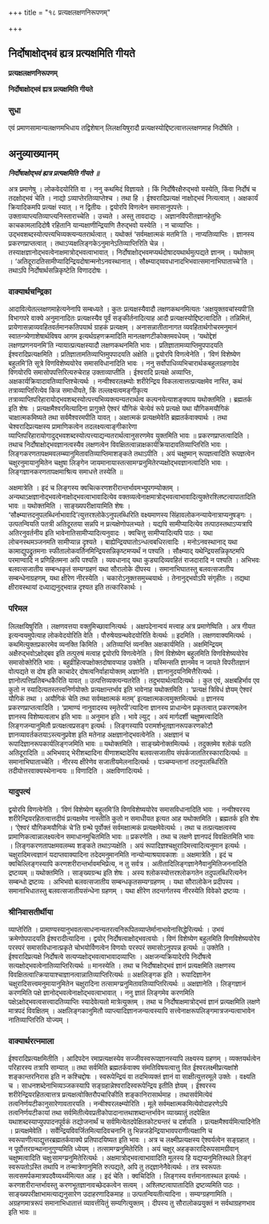+++
title = "१८ प्रत्यक्षलक्षणनिरूपणम्"

+++


## निर्दोषाक्षोद्भवं ह्यत्र प्रत्यक्षमिति गीयते

**प्रत्यक्षलक्षणनिरूपणम्**

**निर्दोषाक्षोद्भवं ह्यत्र प्रत्यक्षमिति गीयते**

### **सुधा**

एवं प्रमाणसामान्यलक्षणमभिधाय तद्विशेषान् लिलक्षयिषुरादौ प्रत्यक्षस्योद्दिष्टत्वात्तल्लक्षणमाह निर्दोषेति ।

## **अनुव्याख्यानम्**

***निर्दोषाक्षोद्भवं ह्यत्र प्रत्यक्षमिति गीयते ॥***

अत्र प्रमाणेषु । लोकवेदयोरिति वा । ननु कथमिदं विज्ञायते । किं निर्दोषैरक्षैरुद्भवो यस्येति, किंवा निर्दोषं च तदक्षोद्भवं चेति । नाद्यो ऽव्याप्तेरतिव्याप्तेश्च । तथा हि । ईश्वरादिप्रत्यक्षं नाक्षोद्भवं नित्यत्वात् । अक्षकार्यं क्रियादिकमपि प्रत्यक्षं स्यात् । न द्वितीयः । द्वयोरपि विणत्वेन समासानुपपत्तेः । उक्ताव्याप्त्यतिव्याप्त्यनिस्ताराच्चेति । उच्यते । अस्तु तावदाद्यः । अज्ञानविपरीतज्ञानहेतुभिः काचकामलादिदोषै रहितानि यान्यक्षाणीन्द्रियाणि तैरुद्भवो यस्येति । न चाव्याप्तिः । उद्भवशब्दस्योत्पत्त्यभिव्यक्त्यन्यतरार्थत्वात् । यथोक्तं ‘सर्वमक्षात्मकं मतमि’ति । नाप्यतिव्याप्तिः । ज्ञानस्य प्रकरणप्राप्तत्वात् । तथाऽप्यक्षलिङ्गकेऽनुमानेऽतिव्याप्तिरिति चेन्न । तस्याक्षज्ञानोद्भवत्वेनाक्षमात्रोद्भवत्वाभावात् । निर्दोषाक्षोद्भवमप्यर्थदोषादयथार्थमुत्पद्यते ज्ञानम् । यथोक्तम् । ‘अतिदूरादतिसामीप्यादिन्द्रियदोषान्मनोऽनवस्थानात् । सौक्ष्म्याद्य्ववधानादभिभवात्समानाभिघाताच्चे’ति । तथाऽपि निर्दोषार्थसन्निकृष्टेति विणाददोषः ।

### **वाक्यार्थचन्द्रिका**

आदावित्येतल्लक्षणमाहेत्यनेनापि सम्बध्यते । कुतः प्रत्यक्षस्यैवादौ लक्षणकथनमित्यतः ‘अक्षयुक्तवचांस्यपी’ति विभागपरे वाक्ये अनुमानादितः प्रत्यक्षस्यैव पूर्वं सङ्कीर्तनादित्याह आदौ प्रत्यक्षस्योद्दिष्टत्वादिति । तन्निमित्तं, प्रायेणासन्नाव्यवहितवर्तमानकतिपयार्थ ग्राहकं प्रत्यक्षम् । अनासन्नातीतानागत व्यवहितार्थगोचरमनुमानं स्वातन्त्र्येणाशेषार्थविषय आगम इत्यर्थग्रहणक्रमादिति मानलक्षणटीकोक्तमवधेयम् । ‘यथोद्देशं लक्षणप्रणनयनमि’ति न्यायात्प्रत्यक्षस्यादौ लक्षणकथनमिति भावः । प्रतिज्ञातामव्याप्तिमुपपादयति ईश्वरादिप्रत्यक्षमिति । प्रतिज्ञातामतिव्याप्तिमुपपादयति अक्षेति ॥ द्वयोरपि विणत्वेनेति । ‘विणं विशेष्येण बहुलमि’ति सूत्रे विणविशेष्ययोरेव समासविधानादिति भावः । ननु सर्वोपाधिव्यभिचारार्थकबहुलग्रहणादेव विणयोरपि समासोपपत्तिरित्यरुचेराह उक्ताव्याप्तीति । ईश्वरादि प्रत्यक्षे अव्याप्तिः, अक्षकार्यक्रियादावतिव्याप्तिश्चेत्यर्थः । नन्वीश्वरलक्ष्म्योः शरीरेन्द्रिय विकलत्वात्तत्प्रत्यक्षमेव नास्ति, कथं तत्राव्याप्तिरित्येव किन्न समाधीयते, किं तल्लक्ष्यत्वमङ्गीकृत्य तत्राव्याप्तिपरिहारायोद्भवशब्दस्योत्पत्त्यभिव्यक्त्यन्यतरार्थत्व कल्पनयेत्याशङ्क्याय यथोक्तमिति । ब्रह्मतर्क इति शेषः । प्रत्यक्षमैश्वरमित्यादिना प्रागुक्ते ऐश्वरं यौगिकं चेत्येवं रूपे प्रत्यक्षे यथा यौगिकमयौगिकं चाक्षात्मकमिष्यते तथा सर्वमैश्वरमपीति यावत् । अक्षात्मकं प्रत्यक्षमेवेति ब्रह्मतर्कवाक्यार्थः । तथा चेश्वरादिप्रत्यक्षस्य प्रामाणिकत्वेन तदलक्ष्यत्वाङ्गीकारेणा व्याप्तिपरिहारायोगादुद्भवशब्दस्योत्पत्त्याद्यन्यतरार्थत्वानुसरणमेव युक्तमिति भावः ॥ प्रकरणप्राप्तत्वादिति । तथाच निर्दोषाक्षोद्भवज्ञानत्वस्यैव लक्षणत्वेन विवक्षितत्वान्नाक्षकार्यक्रियादावतिव्याप्तिरिति भावः । लिङ्गकरणतापक्षमवलम्ब्यानुमितावतिव्याप्तिमाशङ्कते तथाऽपीति । अयं चक्षुष्मान् रूपज्ञत्वादिति रूपज्ञत्वेन चक्षुरनुमायानुमितेन चक्षुषा लिङ्गेन जायमानायास्तत्सामग्य्रनुमितेरप्यक्षोद्भवज्ञानत्वादिति भावः । लिङ्गज्ञानकरणतापक्षमाश्रित्य समाधत्ते तस्येति ॥

अक्षमात्रेति । इदं च लिङ्गस्य क्वचित्करणशरीरान्तर्भावमभ्युपगम्योक्तम् । अन्यथाऽक्षज्ञानोद्भवत्वेनाक्षोद्भवत्वाभावादित्येव वक्तव्यत्वेनाक्षमात्रोद्भवत्वाभावादित्युक्तेरश्लिष्टत्वापातादिति भावः ॥ यथोक्तमिति । साङ्ख्यपरीक्षायामिति शेषः । ‘सौक्ष्म्यात्तदनुपलब्धिर्नाभावादि’त्युत्तरश्लोकेऽनुपलब्धिरिति वक्ष्यमाणस्य सिंहावलोकनन्यायेनात्राप्यनुषङ्गः । उत्पतन्वियति पतत्री अतिदूरतया सन्नपि न प्रत्यक्षेणोपलभ्यते । यद्यपि सामीप्यादित्येव तत्पाठस्तथाऽप्यत्रापि अतिरनुवर्तनीय इति भावेनातिसामीप्यादित्यनुवादः । क्वचित्तु सामीप्यादित्यपि पाठः । यथा लोचनस्थमञ्जनमति सामीप्यान्न दृश्यते । बाह्येन्द्रियघातोऽन्धत्वबधिरत्वादिः । मनोऽनवस्थानाद् यथा कामाद्युपद्रुतमनाः स्फीतालोकवर्तिनमिन्द्रियसन्निकृष्टमप्यर्थं न पश्यति । सौक्ष्म्याद् यथेन्द्रियसन्निकृष्टमपि परमाण्वादि न प्रणिहितमना अपि पश्यति । व्यवधानाद् यथा कुड्यादिव्यवहितं राजदारादि न पश्यति । अभिभवः बलवत्सजातीय सम्बन्धकृतं सम्यग्ग्रहणं यथा सौरालोके दीपस्य । समानाभिघातस्तु बलवत्सजातीय सम्बन्धेनाग्रहणम्, यथा क्षीरेण नीरस्येति । चकारोऽनुक्तसमुच्चयार्थः । तेनानुद्भवोऽपि संगृहीतः । तद्यथा क्षीरावस्थायां दध्याद्यनुद्भवान्न दृश्यत इति तत्कारिकार्थः ।

### **परिमल**

लिलक्षयिषुरिति । लक्षणवत्तया वक्तुमिच्छावानित्यर्थः । अक्षपदेनान्वयं मत्त्वाह अत्र प्रमाणेष्विति । अत्र गीयत इत्यन्वयमुपेत्याह लोकवेदयोरिति वेति । पौरुषेयग्रन्थवेदयोरिति वेत्यर्थः ॥ इदमिति । लक्षणवाक्यमित्यर्थः । कथमित्युक्तप्रकारमेव व्यनक्ति किमिति । अतिव्याप्तिं व्यनक्ति अक्षकार्यमिति । अक्षमिन्द्रियम् अक्षैरुद्भवोऽक्षोद्बव इति तत्पुरुषं मत्वाह द्वयोरपि विणत्वेनेति । विणं विशेष्येण बहुलमिति विणविशेष्ययोरेव समासोक्तेरिति भावः । बहुव्रीहित्वपक्षोक्तदोषावप्याह उक्तेति । यस्मिन्सति ज्ञानमेव न जायते विपरीतज्ञानं वोत्पद्यते स दोष इति काचादेर् दोषत्वनिर्वाहायोक्तम् अज्ञानेति । ज्ञानानुदयनिमित्तैरित्यर्थः । ज्ञानोत्पत्तिप्रतिबन्धकैरिति यावत् ॥ उत्पत्तिव्यक्त्यन्यतरेति । तदुभयार्थत्वादित्यर्थः । कुत एवं, अक्षबहिर्भाव एव कुतो न स्यादित्यतस्तत्त्वनिर्णयोक्तेः प्रत्यक्षान्तर्भाव इति भावेनाह यथोक्तमिति । ‘प्रत्यक्षं त्रिविधं ज्ञेयम् ऐश्वरं यौगिकं तथा । अयौगिकं चेति तथा सर्वमक्षात्मकं मतम्’ इत्यक्षात्मकत्वमुक्तमित्यर्थः ॥ ज्ञानस्य प्रकरणप्राप्तत्वादिति । ‘प्रामाण्यं नानुवादस्य स्मृतेरपी’त्यादिना ज्ञानस्य प्राधान्येन प्रकृतत्वात् प्रकरणबलेन ज्ञानस्य विशेष्यत्वलाभ इति भावः ॥ अनुमान इति । भावे ल्युट् । अयं मार्गदर्शी चक्षुष्मत्त्वादिति लिङ्गजन्यानुमितौ प्रत्यक्षत्वप्रसङ्ग इत्यर्थः । लिङ्गस्यापि परामर्शभूतज्ञानरूपकरणकोटौ ज्ञानव्यावर्तकतयाऽस्त्यनुप्रवेश इति मतेनाह अक्षज्ञानोद्भवत्वेनेति । अक्षज्ञानं च रूपादिज्ञानरूपकार्यलिङ्गजमिति भावः ॥ यथोक्तमिति । साङ्ख्येनोक्तमित्यर्थः । तदुक्तमेव श्लोकं पठति अतिदूरादिति ॥ अभिभवाद् भेरीशब्दादिना वीणाशब्दादेरिव बलवत्सजातीय संपर्कजाततिरस्कारादित्यर्थः ॥ समानाभिघाताच्चेति । नीरस्य क्षीरेणेव सजातीयमेलनादित्यर्थः । पञ्चम्यन्तानां तदनुपलब्धिरिति तदीयोत्तरवाक्यस्थेनान्वयः ॥ विणादिति । अक्षविणादित्यर्थः ।

### **यादुपत्यं**

द्वयोरपि विणत्वेनेति । ‘विणं विशेष्येण बहुलमि’ति विणविशेष्ययोरेव समासविधानादिति भावः । नन्वीश्वरस्य शरीरेन्द्रियरहितत्वात्तदीयं प्रत्यक्षमेव नास्तीति कुतो न समाधीयत इत्यत आह यथोक्तमिति । ब्रह्मतर्क इति शेषः । ‘ऐश्वरं यौगिकमयौगिकं चे’ति ग्रन्थे पूर्वोक्तं सर्वमक्षात्मकं प्रत्यक्षमेवेत्यर्थः । तथा च तत्प्रत्यक्षत्वस्य प्रामाणिकत्वान्नालक्ष्यत्वेन समाधानमुचितमिति भावः ॥ प्रकरणेति । तथा च लक्षणे ज्ञानपदं विवक्षितमिति भावः । लिङ्गकरणतापक्षमवलम्ब्य शङ्कते तथाऽप्यक्षेति । अयं रूपादिज्ञश्चक्षुरादिमत्त्वादित्यनुमान इत्यर्थः । चक्षुरादिमत्त्वज्ञानं यदाप्तवाक्यादिना तदेदमनुमानमिति नान्योन्याश्रयावकाशः ॥ अक्षमात्रेति । इदं च क्वचिल्लिङ्गस्यापि करणशरीरान्तर्भावमभिप्रेत्य, न तु सर्वत्र । अतीतादिलिङ्गज्ञानेनैवानुमितिजननादिति द्रष्टव्यम् ॥ यथोक्तमिति । साङ्ख्यग्रन्थ इति शेषः । अस्य श्लोकस्योत्तरश्लोकगतेन तदुपलब्धिरित्यनेन सम्बन्धो द्रष्टव्यः । अभिभवो बलवत्सजातीय सम्बन्धकृतसम्यग्ग्रहणम् । यथा सौरालोकेन प्रदीपस्य । समानाभिधातस्तु बलवत्सजातीयसंन्धेना ग्रहणम् । यथा क्षीरेण तदन्तर्गतस्य नीरस्येति विवेको द्रष्टव्यः ।

### **श्रीनिवासतीर्थीया**

व्याप्तेरिति । प्रामाण्यस्यानुभवतत्साधनान्यतरत्वनिरूपितव्याप्तेर्मानाभावेनासिद्धेरित्यर्थः । उभयं क्रमेणोपपादयति ईश्वरादीत्यादिना । द्वयोर् निर्दोषत्वाक्षोद्भवत्वयोः । विणं विशेष्येण बहुलमिति विणविशेष्ययोरेव परस्परं समासविधानात्प्रकृते चोभयोर्विणत्वेन विणयोः परस्परं समासोऽनुपपन्न इत्यर्थः ॥ उक्तेति । ईश्वरादिप्रत्यक्षे निर्दोषत्वे सत्यप्यक्षोद्भवत्वाभावादव्याप्तिः । अक्षजन्यक्रियादेरपि निर्दोषत्वे सत्यक्षोद्भवत्वेनातिव्याप्तिरित्यर्थः ॥ मानस्येति । तथा च निर्दोषाक्षोद्भवं ज्ञानं प्रत्यक्षमिति लक्षणस्य विवक्षितत्वात्क्रियायाश्चाज्ञानत्वान्नातिव्याप्तिरित्यर्थः ॥ अक्षलिङ्गक इति । रूपादिज्ञानेन चक्षुरादिसत्त्वमनुमायानुमितेन चक्षुरादिना तत्सामग्य्रनुमितावतिव्याप्तिरित्यर्थः ॥ अक्षज्ञानेति । लिङ्गज्ञानं करणमिति पक्षे ज्ञानोद्भवत्वेनाक्षोद्भवत्वाभावात् । ननु ज्ञातं लिङ्गमेव करणमिति पक्षेऽक्षोद्भवत्वसत्त्वादतिव्याप्तिः स्यादेवेत्यतो मात्रेत्युक्तम् । तथा च निर्दोषाक्षमात्रोद्भवं ज्ञानं प्रत्यक्षमिति लक्षणे मात्रपदं विवक्षितम् । अक्षलिङ्गकानुमितौ व्याप्त्यादिज्ञानजन्यत्वस्यापि सत्त्वेनाक्षरूपलिङ्गमात्रजन्यत्वाभावेन नातिव्याप्तिरिति योज्यम् ।

### **वाक्यार्थरत्नमाला**

ईश्वरादिप्रत्यक्षमितीति । आदिपदेन रमाप्रत्यक्षस्येव सज्जीवस्वरूपज्ञानस्यापि लक्ष्यस्य ग्रहणम् । व्यक्तयर्थत्वेन परिहारस्य तत्रापि साम्यात् ॥ तथा सर्वमिति ब्रह्मतर्कवाक्य संमतिविषयत्वात्तु वित ईश्वरलक्ष्मीप्रत्यक्षांशे शङ्कान्तरनिरास इति न कश्चिद्दोषः । स्वरूपेन्द्रियं वा तदभिव्यक्तं ज्ञानं वा साक्षीत्युत्तरमूले उक्तेः । वक्ष्यति च । साधनशब्देनाभिव्यञ्जकस्यापि सङ्ग्रहान्नेश्वरादिस्वरूपेन्द्रिय इतीति ज्ञेयम् । ईश्वरस्य शरीरेन्द्रियरहितत्वात्तत्र प्रत्यक्षत्वोक्तिरौपचारिकीति शङ्कानिरासार्थमाह । तथासर्वमित्येवं तत्वनिर्णयटीकानुसारेणावतारयति । नन्वीश्वरलक्ष्म्योरिति । मूले सर्वमक्षात्मकमित्येवोदाहरणेऽपि तत्वनिर्णयटीकायां तथा सर्वमितीत्येवप्रतीकोपादानात्तथाशब्दान्तर्भावेन व्याख्यातुं तदपेक्षित यथाशब्दस्याप्युपपादनपूर्वकं तद्योजनार्थं च सर्वमित्येतदपेक्षितकोट्यन्तरं च दर्शयति । प्रत्यक्षमैश्वर्यमित्यादिनेति । प्रत्यक्षमेवेति । सर्वेन्द्रियविवर्जितमित्यादिवचनानि तु भिन्नजडेन्द्रियाभावपराणीत्यक्षाणि च स्वरूपाणीत्याद्युत्तरब्रह्मतर्कवाक्ये प्रतिपादयिष्यत इति भावः । अत्र च लक्ष्मीप्रत्यक्षस्य ऐश्वर्यत्वेन सङ्ग्रहात् । न पूर्वोत्तरग्रन्थानानुगुण्यमिति ध्येयम् । तत्सामग्य्रनुमितेरिति । अयं चक्षुर् अहङ्कारादिरूपसामग्रीवान् चक्षुष्मत्वादिति चक्षुःसामग्य्रनुमितेरित्यर्थः । अक्षमात्रोद्भवत्वाभावादिति मूलस्य हि यद्यप्यनुमितिस्थले लिङ्गं स्वरूपतोऽस्ति तथापि न तन्मात्रेणानुमिति रुत्पद्यते, अपि तु तद्ज्ञानेनैवेत्यर्थः । तत्र स्वरूपतः सत्वसमर्पकमात्रपदवैय्यर्थ्यमित्यत आह । इदं चेति । क्वचिदिति । लिङ्गस्य वर्त्तमानतास्थल इत्यर्थः । करणशरीरान्तर्भावस्तु करणभूतज्ञानावच्छेदकत्वेन सत्वम् । अश्लिष्टत्वापातादिति द्रष्टव्यमिति पाठः । साङ्ख्यपरीक्षाभामत्याद्यनुसारेण उदाहरणादिकमाह ॥ उत्पतन्वियतीत्यादिना । सम्यग्ग्रहणामिति । अग्रहणमात्ररूपं समानाभिधातात्तं व्यावर्त्तयितुं सम्यगित्युक्तम् । दीपस्य तु सौरालोकप्रयुक्तं न सर्वथाग्रहणभाव इति भावः ॥





